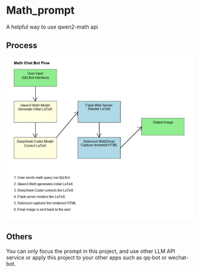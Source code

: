 # Math_prompt
A helpful way to use qwen2-math api

## Process

![流程图](./flow.jpg)

## Others
You can only focus the prompt in this project, and use other LLM API service or apply this project to your 
other apps such as qq-bot or wechat-bot.
